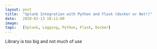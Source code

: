 ```yaml
---
layout: post
title:  "Splunk Integration with Python and Flask (docker or Not!)"
date:   2020-03-13 10:11:00
image:  
tags:   [Splunk, Logging, Python, Flask, Docker]
---
```


Library is too big and not much of use

